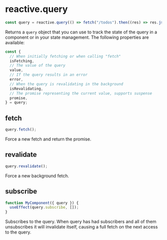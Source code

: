 # reactive.query

```ts
const query = reactive.query(() => fetch("/todos").then((res) => res.json()));
```

Returns a `query` object that you can use to track the state of the query in a component or in your state management. The following properties are available:

```ts
const {
  // When initially fetching or when calling "fetch"
  isFetching,
  // The value of the query
  value,
  // If the query results in an error
  error,
  // When the query is revalidating in the background
  isRevalidating,
  // The promise representing the current value, supports suspense
  promise,
} = query;
```

## fetch

```ts
query.fetch();
```

Force a new fetch and return the promise.

## revalidate

```ts
query.revalidate();
```

Force a new background fetch.

## subscribe

```ts
function MyComponent({ query }) {
  useEffect(query.subscribe, []);
}
```

Subscribes to the query. When query has had subscribers and all of them unsubscribes it will invalidate itself, causing a full fetch on the next access to the query.
